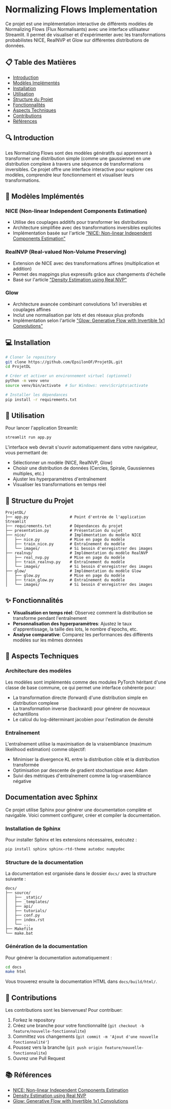# Normalizing Flows Implementation

Ce projet est une implémentation interactive de différents modèles de Normalizing Flows (Flux Normalisants) avec une interface utilisateur Streamlit. Il permet de visualiser et d'expérimenter avec les transformations probabilistes NICE, RealNVP et Glow sur différentes distributions de données.

## 📋 Table des Matières

- [Introduction](#introduction)
- [Modèles Implémentés](#modèles-implémentés)
- [Installation](#installation)
- [Utilisation](#utilisation)
- [Structure du Projet](#structure-du-projet)
- [Fonctionnalités](#fonctionnalités)
- [Aspects Techniques](#aspects-techniques)
- [Contributions](#contributions)
- [Références](#références)

## 🔍 Introduction

Les Normalizing Flows sont des modèles génératifs qui apprennent à transformer une distribution simple (comme une gaussienne) en une distribution complexe à travers une séquence de transformations inversibles. Ce projet offre une interface interactive pour explorer ces modèles, comprendre leur fonctionnement et visualiser leurs transformations.

## 🧠 Modèles Implémentés

### NICE (Non-linear Independent Components Estimation)
- Utilise des couplages additifs pour transformer les distributions
- Architecture simplifiée avec des transformations inversibles explicites
- Implémentation basée sur l'article ["NICE: Non-linear Independent Components Estimation"](https://arxiv.org/abs/1410.8516)

### RealNVP (Real-valued Non-Volume Preserving)
- Extension de NICE avec des transformations affines (multiplication et addition)
- Permet des mappings plus expressifs grâce aux changements d'échelle
- Basé sur l'article ["Density Estimation using Real NVP"](https://arxiv.org/abs/1605.08803)

### Glow
- Architecture avancée combinant convolutions 1x1 inversibles et couplages affines
- Inclut une normalisation par lots et des réseaux plus profonds
- Implémentation selon l'article ["Glow: Generative Flow with Invertible 1x1 Convolutions"](https://arxiv.org/abs/1807.03039)

## 💻 Installation

```bash
# Cloner le repository
git clone https://github.com/EpsilonOF/ProjetDL.git
cd ProjetDL

# Créer et activer un environnement virtuel (optionnel)
python -m venv venv
source venv/bin/activate  # Sur Windows: venv\Scripts\activate

# Installer les dépendances
pip install -r requirements.txt
```

## 🚀 Utilisation

Pour lancer l'application Streamlit:

```bash
streamlit run app.py
```

L'interface web devrait s'ouvrir automatiquement dans votre navigateur, vous permettant de:
- Sélectionner un modèle (NICE, RealNVP, Glow)
- Choisir une distribution de données (Cercles, Spirale, Gaussiennes multiples, etc.)
- Ajuster les hyperparamètres d'entraînement
- Visualiser les transformations en temps réel

## 📁 Structure du Projet

```
ProjetDL/
├── app.py                  # Point d'entrée de l'application Streamlit
├── requirements.txt        # Dépendances du projet
├── presentation.py         # Présentation du sujet
├── nice/                   # Implémentation du modèle NICE
│   ├── nice.py             # Mise en page du modèle
│   ├── train_nice.py       # Entraînement du modèle
│   └── images/             # Si besoin d'enregistrer des images
├── realnvp/                # Implémentation du modèle RealNVP
│   ├── real_nvp.py         # Mise en page du modèle
│   ├── train_realnvp.py    # Entraînement du modèle
│   └── images/             # Si besoin d'enregistrer des images
├── glow/                   # Implémentation du modèle Glow
│   ├── glow.py             # Mise en page du modèle
│   ├── train_glow.py       # Entraînement du modèle
│   └── images/             # Si besoin d'enregistrer des images
```

## ✨ Fonctionnalités

- **Visualisation en temps réel**: Observez comment la distribution se transforme pendant l'entraînement
- **Personnalisation des hyperparamètres**: Ajustez le taux d'apprentissage, la taille des lots, le nombre d'epochs, etc.
- **Analyse comparative**: Comparez les performances des différents modèles sur les mêmes données

## 🔧 Aspects Techniques

### Architecture des modèles

Les modèles sont implémentés comme des modules PyTorch héritant d'une classe de base commune, ce qui permet une interface cohérente pour:
- La transformation directe (forward) d'une distribution simple en distribution complexe
- La transformation inverse (backward) pour générer de nouveaux échantillons
- Le calcul du log-déterminant jacobien pour l'estimation de densité

### Entraînement

L'entraînement utilise la maximisation de la vraisemblance (maximum likelihood estimation) comme objectif:
- Minimiser la divergence KL entre la distribution cible et la distribution transformée
- Optimisation par descente de gradient stochastique avec Adam
- Suivi des métriques d'entraînement comme la log-vraisemblance négative

## Documentation avec Sphinx

Ce projet utilise Sphinx pour générer une documentation complète et navigable. Voici comment configurer, créer et compiler la documentation.

### Installation de Sphinx

Pour installer Sphinx et les extensions nécessaires, exécutez :

```bash
pip install sphinx sphinx-rtd-theme autodoc numpydoc
```

### Structure de la documentation

La documentation est organisée dans le dossier `docs/` avec la structure suivante :

```
docs/
├── source/
│   ├── _static/
│   ├── _templates/
│   ├── api/
│   ├── tutorials/
│   ├── conf.py
│   ├── index.rst
│   └── ...
├── Makefile
└── make.bat
```

### Génération de la documentation

Pour générer la documentation automatiquement :

```bash
cd docs
make html
```

Vous trouverez ensuite la documentation HTML dans `docs/build/html/`.

## 🤝 Contributions

Les contributions sont les bienvenues! Pour contribuer:
1. Forkez le repository
2. Créez une branche pour votre fonctionnalité (`git checkout -b feature/nouvelle-fonctionnalite`)
3. Committez vos changements (`git commit -m 'Ajout d'une nouvelle fonctionnalité'`)
4. Poussez vers la branche (`git push origin feature/nouvelle-fonctionnalite`)
5. Ouvrez une Pull Request

## 📚 Références

- [NICE: Non-linear Independent Components Estimation](https://arxiv.org/abs/1410.8516)
- [Density Estimation using Real NVP](https://arxiv.org/abs/1605.08803)
- [Glow: Generative Flow with Invertible 1x1 Convolutions](https://arxiv.org/abs/1807.03039)
